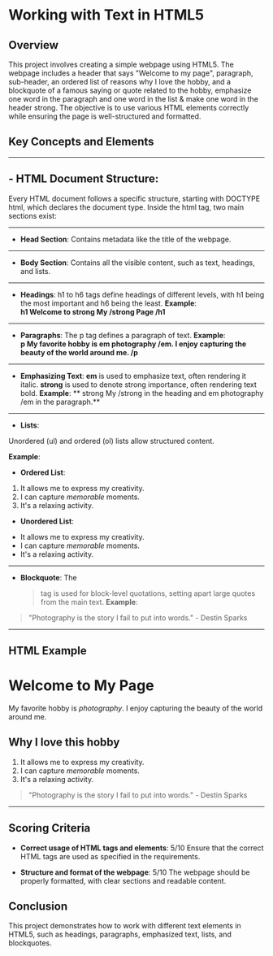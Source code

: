 # Working with Text in HTML5 

## Overview

This project involves creating a simple webpage using HTML5. The webpage includes a header that says "Welcome to my page", paragraph, sub-header, an ordered list of reasons why I love the hobby, and a blockquote of a famous saying or quote related to the hobby, emphasize one word in the paragraph and one word in the list & make one word in the header strong. 
The objective is to use various HTML elements correctly while ensuring the page is well-structured and formatted.

## Key Concepts and Elements

---

## - **HTML Document Structure**:
Every HTML document follows a specific structure, starting with DOCTYPE html, which declares the document type. Inside the html tag, two main sections exist:

---

- **Head Section**: Contains metadata like the title of the webpage.

---

- **Body Section**: Contains all the visible content, such as text, headings, and lists.

---

- **Headings**: h1 to h6 tags define headings of different levels, with h1 being the most important and h6 being the least.
**Example**:<br>
**h1 Welcome to strong My /strong Page /h1**

---

- **Paragraphs**: The p tag defines a paragraph of text.
**Example**:<br>
**p My favorite hobby is em photography /em. I enjoy capturing the beauty of the world around me. /p**

---

- **Emphasizing Text**:
**em** is used to emphasize text, often rendering it italic.
**strong** is used to denote strong importance, often rendering text bold.
**Example**:
** strong My /strong in the heading and em photography /em in the paragraph.**

---

- **Lists**:

Unordered (ul) and ordered (ol) lists allow structured content.

**Example**:
- **Ordered List**:
<ol>
  <li>It allows me to express my creativity.</li>
  <li>I can capture <em>memorable</em> moments.</li>
  <li>It's a relaxing activity.</li>
</ol>

- **Unordered List**:
<ul>
  <li>It allows me to express my creativity.</li>
  <li>I can capture <em>memorable</em> moments.</li>
  <li>It's a relaxing activity.</li>
</ul>

---

- **Blockquote**:
The <blockquote> tag is used for block-level quotations, setting apart large quotes from the main text.
**Example**:

<blockquote>"Photography is the story I fail to put into words." - Destin Sparks</blockquote>

---

## HTML Example

<!DOCTYPE html>
<html>
<head>
    <title>My Hobby Page</title>
</head>
<body>
    <h1>Welcome to <strong>My</strong> Page</h1>
    <p>My favorite hobby is <em>photography</em>. I enjoy capturing the beauty of the world around me.</p>
    <h2>Why I love this hobby</h2>
    <ol>
        <li>It allows me to express my creativity.</li>
        <li>I can capture <em>memorable</em> moments.</li>
        <li>It's a relaxing activity.</li>
    </ol>
    <blockquote>"Photography is the story I fail to put into words." - Destin Sparks</blockquote>
</body>
</html>

---

## Scoring Criteria
- **Correct usage of HTML tags and elements**: 5/10
Ensure that the correct HTML tags are used as specified in the requirements.

- **Structure and format of the webpage**: 5/10
The webpage should be properly formatted, with clear sections and readable content.

## Conclusion
This project demonstrates how to work with different text elements in HTML5, such as headings, paragraphs, emphasized text, lists, and blockquotes.